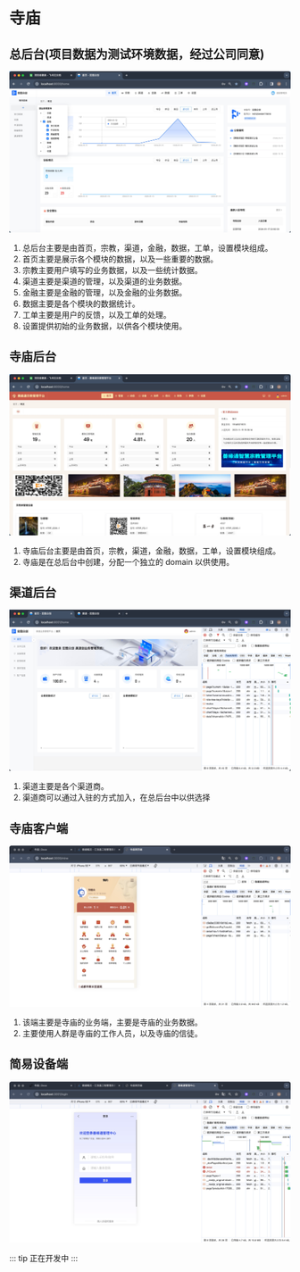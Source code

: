 # 寺庙

## 总后台(项目数据为测试环境数据，经过公司同意)

![总后台](/temple/1_home.jpg)

1.  总后台主要是由首页，宗教，渠道，金融，数据，工单，设置模块组成。
2.  首页主要是展示各个模块的数据，以及一些重要的数据。
3.  宗教主要用户填写的业务数据，以及一些统计数据。
4.  渠道主要是渠道的管理，以及渠道的业务数据。
5.  金融主要是金融的管理，以及金融的业务数据。
6.  数据主要是各个模块的数据统计。
7.  工单主要是用户的反馈，以及工单的处理。
8.  设置提供初始的业务数据，以供各个模块使用。

## 寺庙后台

![寺庙后台](/temple/2_home.jpg)

1.  寺庙后台主要是由首页，宗教，渠道，金融，数据，工单，设置模块组成。
2.  寺庙是在总后台中创建，分配一个独立的 domain 以供使用。

## 渠道后台

![渠道后台](/temple/3_home.jpg)

1.  渠道主要是各个渠道商。
2.  渠道商可以通过入驻的方式加入，在总后台中以供选择

## 寺庙客户端

![寺庙客户端](/temple/h5.jpg)

1.  该端主要是寺庙的业务端，主要是寺庙的业务数据。
2.  主要使用人群是寺庙的工作人员，以及寺庙的信徒。

## 简易设备端

![简易设备端](/temple/jy.jpg)

::: tip
正在开发中
:::
